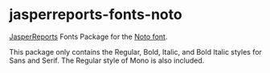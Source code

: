 # jasperreports-fonts-noto

[JasperReports](https://community.jaspersoft.com/project/jasperreports-library) Fonts Package for the [Noto font](https://www.google.com/get/noto/).

This package only contains the Regular, Bold, Italic, and Bold Italic styles for Sans and Serif. The Regular style of Mono is also included.
